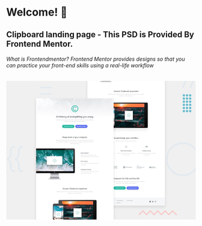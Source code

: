 # Welcome! 👋

## Clipboard landing page - This PSD is Provided By Frontend Mentor.

###### What is Frontendmentor? Frontend Mentor provides designs so that you can practice your front-end skills using a real-life workflow

![Design preview for the Clipboard landing page coding challenge](./design/desktop-preview.jpg)

